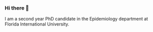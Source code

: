 ### Hi there 👋
I am a second year PhD candidate in the Epidemiology department at Florida International University.
<!--

- 🔭 I’m currently working on my dissertation which is titled "Identifying individual and community factors associated with high COVID-19 incidence and mortality rates among people with HIV." 
- I am also working on R package development.
- 🌱 I’m currently learning: data science techniques using R markdown, python, Quarto, Shinny app, machine learning and GIS.
- 📫 You can reach me at tgwan001@fiu.edu
- Fun fact: I am a adrenaline seeking, a great celebration constitutes sky diving, bungee jumping or snorkeling with sharks!
-->

